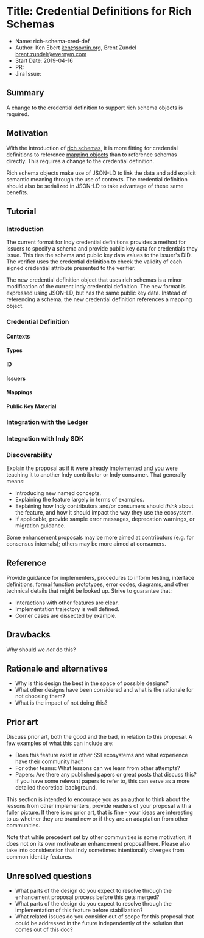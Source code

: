 # Title: Credential Definitions for Rich Schemas
- Name: rich-schema-cred-def
- Author: Ken Ebert <ken@sovrin.org>, Brent Zundel <brent.zundel@evernym.com>
- Start Date: 2019-04-16
- PR:
- Jira Issue:

## Summary
[summary]: #summary

A change to the credential definition to support rich schema objects is
required.

## Motivation
[motivation]: #motivation

With the introduction of [rich schemas][rich-schemas], it is more fitting for
credential definitions to reference [mapping objects][mappings] than to
reference schemas directly. This requires a change to the credential definition.

Rich schema objects make use of JSON-LD to link the data and add explicit
semantic meaning through the use of contexts. The credential definition should
also be serialized in JSON-LD to take advantage of these same benefits.

## Tutorial
[tutorial]: #tutorial

### Introduction
The current format for Indy credential definitions provides a method for
issuers to specify a schema and provide public key data for credentials they
issue. This ties the schema and public key data values to the issuer's DID. The
verifier uses the credential definition to check the validity of each signed
credential attribute presented to the verifier.

The new credential definition object that uses rich schemas is a minor
modification of the current Indy credential definition. The new format is
expressed using JSON-LD, but has the same public key data. Instead of
referencing a schema, the new credential definition references a mapping object.

### Credential Definition


#### Contexts


#### Types


#### ID


#### Issuers


#### Mappings


#### Public Key Material

### Integration with the Ledger

### Integration with Indy SDK

### Discoverability

Explain the proposal as if it were already implemented and you
were teaching it to another Indy contributor or Indy consumer. That generally
means:

- Introducing new named concepts.
- Explaining the feature largely in terms of examples.
- Explaining how Indy contributors and/or consumers should *think* about the
feature, and how it should impact the way they use the ecosystem.
- If applicable, provide sample error messages, deprecation warnings, or
migration guidance.

Some enhancement proposals may be more aimed at contributors (e.g. for
consensus internals); others may be more aimed at consumers.

## Reference
[reference]: #reference
[rich-schemas]: (Rich-Schema-HIPE)
[mappings]: (mapping-HIPE)
Provide guidance for implementers, procedures to inform testing,
interface definitions, formal function prototypes, error codes,
diagrams, and other technical details that might be looked up.
Strive to guarantee that:

- Interactions with other features are clear.
- Implementation trajectory is well defined.
- Corner cases are dissected by example.

## Drawbacks
[drawbacks]: #drawbacks

Why should we *not* do this?

## Rationale and alternatives
[alternatives]: #alternatives

- Why is this design the best in the space of possible designs?
- What other designs have been considered and what is the rationale for not
choosing them?
- What is the impact of not doing this?

## Prior art
[prior-art]: #prior-art

Discuss prior art, both the good and the bad, in relation to this proposal.
A few examples of what this can include are:

- Does this feature exist in other SSI ecosystems and what experience have
their community had?
- For other teams: What lessons can we learn from other attempts?
- Papers: Are there any published papers or great posts that discuss this?
If you have some relevant papers to refer to, this can serve as a more detailed
theoretical background.

This section is intended to encourage you as an author to think about the
lessons from other implementers, provide readers of your proposal with a
fuller picture. If there is no prior art, that is fine - your ideas are
interesting to us whether they are brand new or if they are an adaptation
from other communities.

Note that while precedent set by other communities is some motivation, it
does not on its own motivate an enhancement proposal here. Please also take
into consideration that Indy sometimes intentionally diverges from common
identity features.

## Unresolved questions
[unresolved]: #unresolved-questions

- What parts of the design do you expect to resolve through the
enhancement proposal process before this gets merged?
- What parts of the design do you expect to resolve through the
implementation of this feature before stabilization?
- What related issues do you consider out of scope for this 
proposal that could be addressed in the future independently of the
solution that comes out of this doc?
